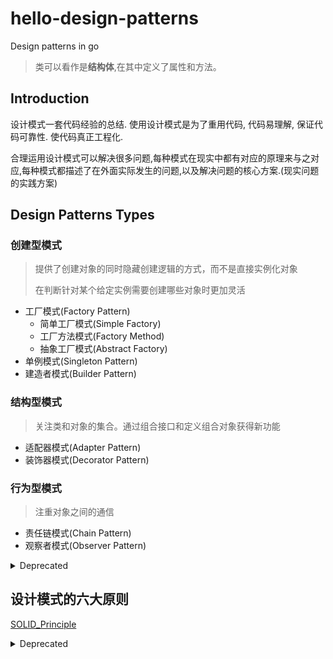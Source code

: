 # hello-design-patterns
Design patterns in go

> 类可以看作是**结构体**,在其中定义了属性和方法。

## Introduction

设计模式一套代码经验的总结. 使用设计模式是为了重用代码, 代码易理解, 保证代码可靠性. 使代码真正工程化.

合理运用设计模式可以解决很多问题,每种模式在现实中都有对应的原理来与之对应,每种模式都描述了在外面实际发生的问题,以及解决问题的核心方案.(现实问题的实践方案)

## Design Patterns Types
### 创建型模式
> 提供了创建对象的同时隐藏创建逻辑的方式，而不是直接实例化对象
>
> 在判断针对某个给定实例需要创建哪些对象时更加灵活
- 工厂模式(Factory Pattern)
    - 简单工厂模式(Simple Factory)
    - 工厂方法模式(Factory Method)
    - 抽象工厂模式(Abstract Factory) 
- 单例模式(Singleton Pattern)
- 建造者模式(Builder Pattern)

### 结构型模式
> 关注类和对象的集合。通过组合接口和定义组合对象获得新功能
- 适配器模式(Adapter Pattern)
- 装饰器模式(Decorator Pattern)

### 行为型模式
> 注重对象之间的通信
- 责任链模式(Chain Pattern)
- 观察者模式(Observer Pattern)



<Details>
<Summary>Deprecated</Summary>

|   模式名称    |  描述   | 具体模式  |
|:----: |  :----:  |:----: |
| 创建型模式 |这些设计模式提供了一种在创建对象的同时隐藏创建逻辑的方式，而不是使用 new 运算符直接实例化对象。这使得程序在判断针对某个给定实例需要创建哪些对象时更加灵活。  | - 工厂模式（Factory Pattern）<br>抽象工厂模式（Abstract Factory Pattern）<br>单例模式（Singleton Pattern）<br>建造者模式（Builder Pattern）<br>原型模式（Prototype Pattern） |
| 结构型模式 |这些设计模式关注类和对象的组合。继承的概念被用来组合接口和定义组合对象获得新功能的方式|适配器模式（Adapter Pattern）<br>桥接模式（Bridge Pattern）<br>过滤器模式（Filter、Criteria Pattern）<br>组合模式（Composite Pattern）<br>装饰器模式（Decorator Pattern）<br>外观模式（Facade Pattern）<br>享元模式（Flyweight Pattern）<br>代理模式（Proxy Pattern）|
| 行为型模式 |这些设计模式特别关注对象之间的通信。|责任链模式（Chain of Responsibility Pattern）<br>命令模式（Command Pattern）<br>解释器模式（Interpreter Pattern）<br>迭代器模式（Iterator Pattern）<br>中介者模式（Mediator Pattern）<br>备忘录模式（Memento Pattern）<br>观察者模式（Observer Pattern）<br>状态模式（State Pattern）<br>空对象模式（Null Object Pattern）<br>策略模式（Strategy Pattern）<br>模板模式（Template Pattern）<br>访问者模式（Visitor Pattern）|
</Details>

## 设计模式的六大原则
[SOLID_Principle](./SOLID_Principle/README.md)

<Details>
<Summary>Deprecated</Summary>

### 0. 单一职责原则 (Single Responsibility Principle)
万物基石?
- 一个类只负责完成一个职责或功能
- 高内聚，低耦合
- 并不是越细越好，要把握好尺度
> #### 需要拆分的场景 
> - 类中代码函数或属性过多
> - 私有方法过多
> - 类依赖的其他类过多
> - 类大量集中的方法都是集中操作类中的几个属性

### 1. 开闭原则（Open Close Principle）
- 对扩展开放，对修改关闭。
- 在程序需要进行拓展的时候，不能去修改原有的代码，实现一个热插拔的效果。
- 简言之，是为了使程序的扩展性好，易于维护和升级。
- 想要达到这样的效果，我们需要使用接口和抽象类，后面的具体设计中我们会提到这点。

### 2. 里氏代换原则（Liskov Substitution Principle）

- 里氏代换原则是面向对象设计的基本原则之一。 
- 里氏代换原则中说，任何基类可以出现的地方，子类一定可以出现。
- LSP 是继承复用的基石，只有当派生类可以替换掉基类，且软件单位的功能不受到影响时，基类才能真正被复用，而派生类也能够在基类的基础上增加新的行为。
- 里氏代换原则是对开闭原则的补充。
- 实现开闭原则的关键步骤就是抽象化，而基类与子类的继承关系就是抽象化的具体实现，所以里氏代换原则是对实现抽象化的具体步骤的规范。

### 3. 依赖倒转原则（Dependence Inversion Principle）

- 这个原则是开闭原则的基础，具体内容：针对接口编程，依赖于抽象而不依赖于具体。

### 4. 接口隔离原则（Interface Segregation Principle）

- 使用多个隔离的接口，比使用单个接口要好。
- 它还有另外一个意思是：降低类之间的耦合度。
- 由此可见，其实设计模式就是从大型软件架构出发、便于升级和维护的软件设计思想，它强调降低依赖，降低耦合。

### 5. 迪米特法则 (最少知道原则)（Demeter Principle）

- 最少知道原则是指：一个实体应当尽量少地与其他实体之间发生相互作用，使得系统功能模块相对独立。

</Details>